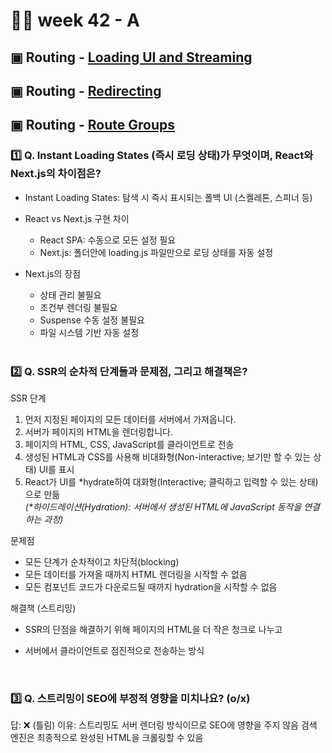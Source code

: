 # 👨‍🏫 week 42 - A

## ▣ Routing - [Loading UI and Streaming](https://nextjs.org/docs/app/building-your-application/routing/loading-ui-and-streaming)

## ▣ Routing - [Redirecting](https://nextjs.org/docs/app/building-your-application/routing/redirecting)

## ▣ Routing - [Route Groups](https://nextjs.org/docs/app/building-your-application/routing/route-groups)

### 1️⃣ Q. Instant Loading States (즉시 로딩 상태)가 무엇이며, React와 Next.js의 차이점은?

- Instant Loading States: 탐색 시 즉시 표시되는 폴백 UI (스켈레톤, 스피너 등)

- React vs Next.js 구현 차이

  - React SPA: 수동으로 모든 설정 필요
  - Next.js: 폴더안에 loading.js 파일만으로 로딩 상태를 자동 설정

- Next.js의 장점

  - 상태 관리 불필요
  - 조건부 렌더링 불필요
  - Suspense 수동 설정 불필요
  - 파일 시스템 기반 자동 설정

  <br/>

### 2️⃣ Q. SSR의 순차적 단계들과 문제점, 그리고 해결책은?

SSR 단계

1. 먼저 지정된 페이지의 모든 데이터를 서버에서 가져옵니다.
2. 서버가 페이지의 HTML을 렌더링합니다.
3. 페이지의 HTML, CSS, JavaScript를 클라이언트로 전송
4. 생성된 HTML과 CSS를 사용해 비대화형(Non-interactive; 보기만 할 수 있는 상태) UI를 표시
5. React가 UI를 \*hydrate하여 대화형(Interactive; 클릭하고 입력할 수 있는 상태)으로 만듦  
   _(\*하이드레이션(Hydration): 서버에서 생성된 HTML에 JavaScript 동작을 연결하는 과정)_

문제점

- 모든 단계가 순차적이고 차단적(blocking)
- 모든 데이터를 가져올 때까지 HTML 렌더링을 시작할 수 없음
- 모든 컴포넌트 코드가 다운로드될 때까지 hydration을 시작할 수 없음

해결책 (스트리밍)

- SSR의 단점을 해결하기 위해 페이지의 HTML을 더 작은 청크로 나누고
- 서버에서 클라이언트로 점진적으로 전송하는 방식

  <br/>

### 3️⃣ Q. 스트리밍이 SEO에 부정적 영향을 미치나요? (o/x)

답: ❌ (틀림)
이유: 스트리밍도 서버 렌더링 방식이므로 SEO에 영향을 주지 않음
검색 엔진은 최종적으로 완성된 HTML을 크롤링할 수 있음

<br/>

